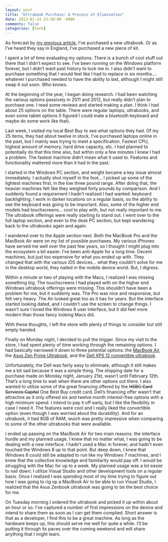 ```yaml
---
layout: post
title: "Ultrabook Purchase: A Process of Elimination"
date: 2013-01-24 23:58:00 -0800
comments: false
categories: [tech]
---
```


As forecast by [my previous article][1], I’ve purchased a new ultrabook.  Or as I’ve heard they say in England, I’ve purchased a new piece of kit.

I spent a lot of time evaluating my options.  There is a bunch of cool stuff out there that I didn’t expect to see.  I’ve been running on the Windows platform forever, but I didn’t want past history to lock me in.  I also didn’t want to purchase something that I would feel like I had to replace in six months….  whatever I purchased needed to have the ability to last, although I might still swap it out soon.  Who knows.

At the beginning of the year, I began doing research.  I had been watching the various options passively in 2011 and 2012, but really didn’t plan to purchase one.  I read some reviews and started making a plan.  I think I had about 25 options on the table.  There were regular laptops, ultrabooks, and even some tablet options (I figured I could mate a bluetooth keyboard and maybe do some work like that).

Last week, I visited my local Best Buy to see what options they had.  Of my 25 items, they had about twelve in stock.  I’ve purchased laptops online in the past, but I mainly was trying to meet a specification.  Fastest CPU, highest amount of memory, hard drive capacity, etc.  I had planned to potentially do that this time also, but within only a few minutes I knew I had a problem.  The fastest machine didn’t mean what it used to.  Features and functionality mattered more than it had in the past.

I started in the Windows PC section, and weight became a key issue almost immediately.  I actually shot myself in the foot…  I picked up some of the lightest machines first, in the low three pound range.  After doing that, the heavier machines felt like they weighed forty pounds by comparison.  And I suddenly found a requirement I hadn’t realized I had wanted: keyboard backlighting.  I work in darker locations on a regular basis, so the ability to see the keyboard was going to be important.  Also, some of the higher end models had touchscreens... cool to play with, but not really important to me.  The ultrabook offerings were really starting to stand out.  I went over to the full laptop section, and even to the desk PC section, but kept wandering back to the ultrabooks again and again.

I wandered over to the Apple section next.  Both the MacBook Pro and the MacBook Air were on my list of possible purchases.  My various iPhones have served me well over the past few years, so I thought I might plug into the ecosystem a bit easier.  I’ve been anti-Apple for a long time.  Decent machines, but just too expensive for what you ended up with.  They changed that with the various iOS devices… what they couldn’t solve for me in the desktop world, they nailed in the mobile device world.  But, I digress.

Within a minute or two of playing with the Macs, I realized I was missing something big.  The touchscreens I had played with on the higher end Windows ultrabook offerings were missing.  This shouldn’t have been a problem for me, but it suddenly was.  The Pro was nice and responsive, but felt very heavy.  The Air looked great too as it has for years.  But the interface started looking dated, and I couldn’t use the screen to change things.  I wasn’t sure I loved the Windows 8 user interface, but it did feel more modern than those fancy looking Macs did.

With these thoughts, I left the store with plenty of things to consider but still empty handed.

Finally on Monday night, I decided to pull the trigger.  Since my visit to the store, I had spent plenty of time working through the remaining options.  I had basically narrowed it down to three potential options: the [MacBook Air][2], the [Asus Zen Prime Ultrabook][3], and the [Dell XPS 12 convertible ultrabook][4].

Unfortunately, the Dell was fairly easy to eliminate, although it still makes me a bit sad because it was a simple thing.  The shipping date for a purchase made on Monday night, January 21st, wasn’t until February 12th.  That’s a long time to wait when there are other options out there.  I also wanted to utilize some of the great financing offered by the ~~HSBC Card Services Capital~~ One Best Buy credit card.  Dell’s financing offer wasn’t that attractive as it only offered six and twelve month interest-free options with a high minimum spend.  I intend to pay it off early, but I like the flexibility in case I need it.  The features were cool and I really liked the convertible option (even though I was worried about the durability).  And for an ultrabook, it had 8GB of RAM, wuich was pretty impressive when comparing to some of the other ultrabooks that were available.

I ended up passing on the MacBook Air for two main reasons: the interface hurdle and my planned usage.  I knew that no matter what, I was going to be dealing with a new interface.  I hadn’t used a Mac in forever, and hadn’t even touched the Windows 8 up to that point.  But deep down, I knew that Windows 8 could still be adapted to run like my Windows 7 machines, and I knew that the collective knowledge and familiarity would pay off.  I would be struggling with the Mac for up to a week.  My planned usage was a lot easier to nail down; I utilize Visual Studio and other development tools on a regular basis.  Once I realized I was spending most of my time trying to figure out how I was going to rig up a MacBook Air to be able to run Visual Studio,  I realized that the Asus Zenbook ultrabook was going to be the best choice for me.

On Tuesday morning I ordered the ultrabook and picked it up within about an hour or so.  I’ve captured a number of first impressions on the device and intend to share them as soon as I can get them complied.  Short answer is that as a developer, I find this to be a great machine.  As long as the hardware keeps up, this should serve me well for quite a while.  I’ll be putting it through its paces over the coming weekend and will share anything that I might learn.

[1]: http://www.madajczyk.com/archive/2013/01/11/changes-in-my-technology-purchase-habits/
[2]: http://www.apple.com/macbookair/
[3]: http://zenbook.asus.com/
[4]: http://www.dell.com/us/p/xps-12-l221x/pd?c=us&cs=19&l=en&s=dhs&~ck=mn